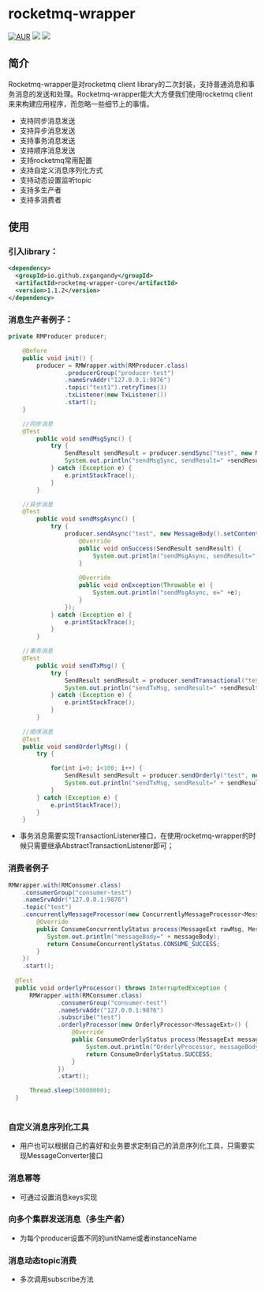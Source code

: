 # rocketmq-wrapper

[![AUR](https://img.shields.io/badge/license-Apache%20License%202.0-blue.svg)](https://github.com/zxgangandy/rocketmq-wrapper/blob/master/LICENSE)
[![](https://img.shields.io/badge/Author-zxgangandy-orange.svg)](https://github.com/zxgangandy/pigeon-rpc)
[![](https://img.shields.io/badge/version-1.1.2-brightgreen.svg)](https://github.com/zxgangandy/rocketmq-wrapper)

## 简介
Rocketmq-wrapper是对rocketmq client library的二次封装，支持普通消息和事务消息的发送和处理。Rocketmq-wrapper能大大方便我们使用rocketmq client来来构建应用程序，而忽略一些细节上的事情。

- 支持同步消息发送
- 支持异步消息发送
- 支持事务消息发送
- 支持顺序消息发送
- 支持rocketmq常用配置
- 支持自定义消息序列化方式
- 支持动态设置监听topic
- 支持多生产者
- 支持多消费者

## 使用
  ### 引入library：

  ``` xml
  <dependency>
    <groupId>io.github.zxgangandy</groupId>
    <artifactId>rocketmq-wrapper-core</artifactId>
    <version>1.1.2</version>
  </dependency>
  ```

  ### 消息生产者例子：


  ``` java
  private RMProducer producer;
  
      @Before
      public void init() {
          producer = RMWrapper.with(RMProducer.class)
                  .producerGroup("producer-test")
                  .nameSrvAddr("127.0.0.1:9876")
                  .topic("test1").retryTimes(3)
                  .txListener(new TxListener())
                  .start();
      }
  
      //同步消息
      @Test
          public void sendMsgSync() {
              try {
                  SendResult sendResult = producer.sendSync("test", new MessageBody().setContent("a"));
                  System.out.println("sendMsgSync, sendResult=" +sendResult);
              } catch (Exception e) {
                  e.printStackTrace();
              }
          }
  
      //异步消息
      @Test
          public void sendMsgAsync() {
              try {
                  producer.sendAsync("test", new MessageBody().setContent("b"), new SendCallback() {
                      @Override
                      public void onSuccess(SendResult sendResult) {
                          System.out.println("sendMsgAsync, sendResult=" +sendResult);
                      }
      
                      @Override
                      public void onException(Throwable e) {
                          System.out.println("sendMsgAsync, e=" +e);
                      }
                  });
              } catch (Exception e) {
                  e.printStackTrace();
              }
          }
  
      //事务消息
      @Test
          public void sendTxMsg() {
              try {
                  SendResult sendResult = producer.sendTransactional("test", new MessageBody().setContent("c"), "d");
                  System.out.println("sendTxMsg, sendResult=" +sendResult);
              } catch (Exception e) {
                  e.printStackTrace();
              }
          }
          
      //顺序消息
      @Test
      public void sendOrderlyMsg() {
          try {
  
              for(int i=0; i<100; i++) {
                  SendResult sendResult = producer.sendOrderly("test", new MessageBody().setContent("c"), "d");
                  System.out.println("sendTxMsg, sendResult=" + sendResult);
              }
          } catch (Exception e) {
              e.printStackTrace();
          }
      }    
  
  ```

- 事务消息需要实现TransactionListener接口，在使用rocketmq-wrapper的时候只需要继承AbstractTransactionListener即可；
  
### 消费者例子

  ``` java
  RMWrapper.with(RMConsumer.class)
      .consumerGroup("consumer-test")
      .nameSrvAddr("127.0.0.1:9876")
      .topic("test")
      .concurrentlyMessageProcessor(new ConcurrentlyMessageProcessor<MessageBody>() {
          @Override
          public ConsumeConcurrentlyStatus process(MessageExt rawMsg, MessageBody messageBody) {
             System.out.println("messageBody=" + messageBody);
             return ConsumeConcurrentlyStatus.CONSUME_SUCCESS;
          }
      })
      .start();
      
    @Test
    public void orderlyProcessor() throws InterruptedException {
        RMWrapper.with(RMConsumer.class)
                .consumerGroup("consumer-test")
                .nameSrvAddr("127.0.0.1:9876")
                .subscribe("test")
                .orderlyProcessor(new OrderlyProcessor<MessageExt>() {
                    @Override
                    public ConsumeOrderlyStatus process(MessageExt messageBody) {
                        System.out.println("OrderlyProcessor, messageBody=" + messageBody);
                        return ConsumeOrderlyStatus.SUCCESS;
                    }
                })
                .start();

        Thread.sleep(50000000);
    }  
    
  ```

### 自定义消息序列化工具

- 用户也可以根据自己的喜好和业务要求定制自己的消息序列化工具，只需要实现MessageConverter接口

### 消息幂等

- 可通过设置消息keys实现

### 向多个集群发送消息（多生产者）

- 为每个producer设置不同的unitName或者instanceName

### 消息动态topic消费

- 多次调用subscribe方法

